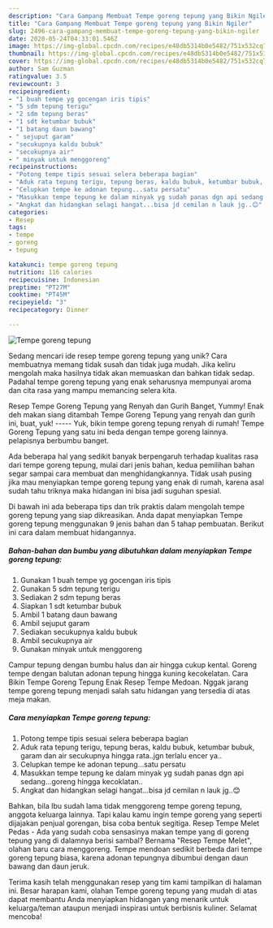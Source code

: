 ```yaml
---
description: "Cara Gampang Membuat Tempe goreng tepung yang Bikin Ngiler"
title: "Cara Gampang Membuat Tempe goreng tepung yang Bikin Ngiler"
slug: 2496-cara-gampang-membuat-tempe-goreng-tepung-yang-bikin-ngiler
date: 2020-05-24T04:33:01.546Z
image: https://img-global.cpcdn.com/recipes/e48db5314b0e5482/751x532cq70/tempe-goreng-tepung-foto-resep-utama.jpg
thumbnail: https://img-global.cpcdn.com/recipes/e48db5314b0e5482/751x532cq70/tempe-goreng-tepung-foto-resep-utama.jpg
cover: https://img-global.cpcdn.com/recipes/e48db5314b0e5482/751x532cq70/tempe-goreng-tepung-foto-resep-utama.jpg
author: Sam Guzman
ratingvalue: 3.5
reviewcount: 3
recipeingredient:
- "1 buah tempe yg gocengan iris tipis"
- "5 sdm tepung terigu"
- "2 sdm tepung beras"
- "1 sdt ketumbar bubuk"
- "1 batang daun bawang"
- " sejuput garam"
- "secukupnya kaldu bubuk"
- "secukupnya air"
- " minyak untuk menggoreng"
recipeinstructions:
- "Potong tempe tipis sesuai selera beberapa bagian"
- "Aduk rata tepung terigu, tepung beras, kaldu bubuk, ketumbar bubuk, garam dan air secukupnya hingga rata..jgn terlalu encer ya.."
- "Celupkan tempe ke adonan tepung...satu persatu"
- "Masukkan tempe tepung ke dalam minyak yg sudah panas dgn api sedang...goreng hingga kecoklatan.."
- "Angkat dan hidangkan selagi hangat...bisa jd cemilan n lauk jg..😊"
categories:
- Resep
tags:
- tempe
- goreng
- tepung

katakunci: tempe goreng tepung 
nutrition: 116 calories
recipecuisine: Indonesian
preptime: "PT27M"
cooktime: "PT45M"
recipeyield: "3"
recipecategory: Dinner

---
```



![Tempe goreng tepung](https://img-global.cpcdn.com/recipes/e48db5314b0e5482/751x532cq70/tempe-goreng-tepung-foto-resep-utama.jpg)

Sedang mencari ide resep tempe goreng tepung yang unik? Cara membuatnya memang tidak susah dan tidak juga mudah. Jika keliru mengolah maka hasilnya tidak akan memuaskan dan bahkan tidak sedap. Padahal tempe goreng tepung yang enak seharusnya mempunyai aroma dan cita rasa yang mampu memancing selera kita.

Resep Tempe Goreng Tepung yang Renyah dan Gurih Banget, Yummy! Enak deh makan siang ditambah Tempe Goreng Tepung yang renyah dan gurih ini, buat, yuk! ----- Yuk, bikin tempe goreng tepung renyah di rumah! Tempe Goreng Tepung yang satu ini beda dengan tempe goreng lainnya. pelapisnya berbumbu banget.

Ada beberapa hal yang sedikit banyak berpengaruh terhadap kualitas rasa dari tempe goreng tepung, mulai dari jenis bahan, kedua pemilihan bahan segar sampai cara membuat dan menghidangkannya. Tidak usah pusing jika mau menyiapkan tempe goreng tepung yang enak di rumah, karena asal sudah tahu triknya maka hidangan ini bisa jadi suguhan spesial.


Di bawah ini ada beberapa tips dan trik praktis dalam mengolah tempe goreng tepung yang siap dikreasikan. Anda dapat menyiapkan Tempe goreng tepung menggunakan 9 jenis bahan dan 5 tahap pembuatan. Berikut ini cara dalam membuat hidangannya.

<!--inarticleads1-->

##### Bahan-bahan dan bumbu yang dibutuhkan dalam menyiapkan Tempe goreng tepung:

1. Gunakan 1 buah tempe yg gocengan iris tipis
1. Gunakan 5 sdm tepung terigu
1. Sediakan 2 sdm tepung beras
1. Siapkan 1 sdt ketumbar bubuk
1. Ambil 1 batang daun bawang
1. Ambil  sejuput garam
1. Sediakan secukupnya kaldu bubuk
1. Ambil secukupnya air
1. Gunakan  minyak untuk menggoreng


Campur tepung dengan bumbu halus dan air hingga cukup kental. Goreng tempe dengan balutan adonan tepung hingga kuning kecokelatan. Cara Bikin Tempe Goreng Tepung Enak Resep Tempe Medoan. Nggak jarang tempe goreng tepung menjadi salah satu hidangan yang tersedia di atas meja makan. 

<!--inarticleads2-->

##### Cara menyiapkan Tempe goreng tepung:

1. Potong tempe tipis sesuai selera beberapa bagian
1. Aduk rata tepung terigu, tepung beras, kaldu bubuk, ketumbar bubuk, garam dan air secukupnya hingga rata..jgn terlalu encer ya..
1. Celupkan tempe ke adonan tepung...satu persatu
1. Masukkan tempe tepung ke dalam minyak yg sudah panas dgn api sedang...goreng hingga kecoklatan..
1. Angkat dan hidangkan selagi hangat...bisa jd cemilan n lauk jg..😊


Bahkan, bila Ibu sudah lama tidak menggoreng tempe goreng tepung, anggota keluarga lainnya. Tapi kalau kamu ingin tempe goreng yang seperti dijajakan penjual gorengan, bisa coba bentuk segitiga. Resep Tempe Melet Pedas - Ada yang sudah coba sensasinya makan tempe yang di goreng tepung yang di dalamnya berisi sambal? Bernama &#34;Resep Tempe Melet&#34;, olahan baru cara menggoreng. Tempe mendoan sedikit berbeda dari tempe goreng tepung biasa, karena adonan tepungnya dibumbui dengan daun bawang dan daun jeruk. 

Terima kasih telah menggunakan resep yang tim kami tampilkan di halaman ini. Besar harapan kami, olahan Tempe goreng tepung yang mudah di atas dapat membantu Anda menyiapkan hidangan yang menarik untuk keluarga/teman ataupun menjadi inspirasi untuk berbisnis kuliner. Selamat mencoba!

